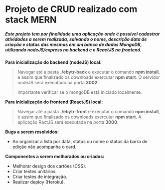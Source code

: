 # **Projeto de CRUD realizado com stack MERN**

##### Este projeto tem por finalidade uma aplicação onde é possível cadastrar atividades a serem realizada, salvando o nome, descrição data de criação e status das mesmas em um banco de dados MongoDB, utilizando nodeJS/express no backend e o ReactJS no frontend.

**Para inicialização do backend (nodeJS) local:**

> Navegar até a pasta **./ebytr-back** e executar o comando **npm install**, e assim que finalizado os downloads exercutar **npm start**. O servidor nodeJS será executado na porta **3002**.
>
> Importante verificar se o mongoDB está iniciado localmente.

**Para inicialização do frontend (ReactJS) local:**

> Navegar até a pasta **./ebytr-front** e executar o comando **npm install**, e assim que finalizado os downloads exercutar **npm start**. A aplicação RactJS será executada na porta **3000**.



**Bugs a serem resolvidos:**

- Ao organizar a lista por data, status ou nome o status da barra de edição não acompanha o card.

**Componentes a serem melhorados ou criados:**

- Melhorar design dos cartões (CSS).
- Criar testes unitários.
- Criar testes de integração.
- Realizar deploy (Heroku).

